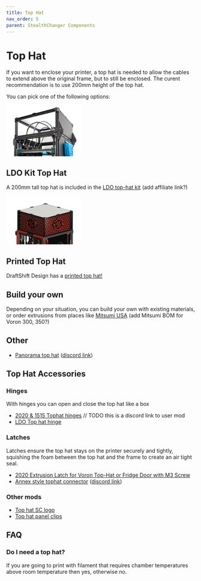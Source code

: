 ```yaml
---
title: Top Hat
nav_order: 5
parent: StealthChanger Components
---
```

<!-- Use the page layout at TOC.md:  https://github.com/sdylewski/StealthChanger/blob/main/docs/TOC.md -->

# Top Hat


If you want to enclose your printer, a top hat is needed to allow the cables to extend above the original frame, but to still be enclosed. The curent recommendation is to use 200mm height of the top hat.  

You can pick one of the following options:

<img src="media/TopHat/LDO_tophat.png" width="200">

## LDO Kit Top Hat
A 200mm tall top hat is included in the [LDO top-hat kit](https://ldomotion.com/products/16607023627247272)
(add affiliate link?)

<img src="media/TopHat/printed_tophat.png" width="200">

## Printed Top Hat
DraftShift Design has a <a href="https://github.com/DraftShift/Tophat">printed top hat!</a>

## Build your own
Depending on your situation, you can build your own with existing materials, or order extrusions from places like [Mitsumi USA](https://us.misumi-ec.com/vona2/detail/110302683830/?CategorySpec=unitType%3a%3a1%0900000042747%3a%3amig00000001423216%0900000042730%3a%3amig00000001495349%0900000042733%3a%3aa%0900000042720%3a%3aa&list=PageCategory) 
(add Mitsumi BOM for Voron 300, 350?) 

## Other

* [Panorama top hat](https://github.com/Theaninova/panorama-tophat) ([discord link](https://discord.com/channels/1226846451028725821/1281961080771448943))
  

## Top Hat Accessories

### Hinges
With hinges you can open and close the top hat like a box

* [2020 & 1515 Tophat hinges](https://discord.com/channels/1226846451028725821/1279707532893360203) // TODO this is a discord link to user mod
* [LDO Top hat hinge](https://github.com/MotorDynamicsLab/LDOStealthChanger/tree/master/STLs)

### Latches
Latches ensure the top hat stays on the printer securely and tightly, squishing the foam between the top hat and the frame to create an air tight seal.

* [2020 Extrusion Latch for Voron Top-Hat or Fridge Door with M3 Screw ](https://www.printables.com/model/1271104-2020-extrusion-latch-for-voron-top-hat-or-fridge-d)
* [Annex style tophat connector](https://www.printables.com/model/931249-annex-style-extrusion-connector) ([discord link](https://discord.com/channels/1226846451028725821/1257927419596116040))

### Other mods

* [Top hat SC logo](https://github.com/DraftShift/StealthChanger/tree/main/UserMods/EddieSha04/Tophat%20SC%20LED%20Logo)
* [Top hat panel clips](https://github.com/DraftShift/StealthChanger/tree/main/UserMods/EddieSha04/Tophat)

## FAQ

### Do I need a top hat?
If you are going to print with filament that requires chamber temperatures above room temperature then yes, otherwise no.






